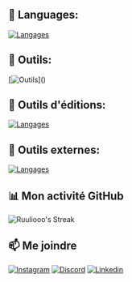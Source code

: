 ## 🚀 Languages:
[![Langages](https://skillicons.dev/icons?i=js,html,css,bootstrap,cs,dart,java,flutter,py,tailwind,php,mysql)]()

## 🚀 Outils:
[![Outils](https://skillicons.dev/icons?i=wordpress,docker,ubuntu,linux,windows,debian,bash,figma,)]()
## 🚀 Outils d'éditions:
[![Langages](https://skillicons.dev/icons?i=vscode,pycharm,phpstorm,notion,idea,sublime,md)]()
## 🚀 Outils externes:
[![Langages](https://skillicons.dev/icons?i=unity,blender,github,gmail,linkedin,discord,bots)]()

## 📊 Mon activité GitHub

![Ruuliooo's Streak](https://github-readme-streak-stats.herokuapp.com/?user=Ruuliooo&theme=vue-dark&hide_border=true)

## 📫 Me joindre

[![Instagram](https://skillicons.dev/icons?i=instagram)](https://www.instagram.com/julesuire/)
[![Discord](https://skillicons.dev/icons?i=discord)](https://discord.gg/H6942CWPuU)
[![Linkedin](https://skillicons.dev/icons?i=linkedin)](https://fr.linkedin.com/in/jules-suire-ba1a18291)
